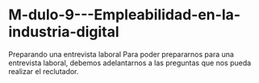 # M-dulo-9---Empleabilidad-en-la-industria-digital
Preparando una entrevista laboral Para poder prepararnos para una entrevista laboral, debemos adelantarnos a las preguntas que nos pueda realizar el reclutador.

